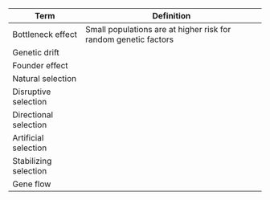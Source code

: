| Term                  | Definition                                                      |
| --------------------- | --------------------------------------------------------------- |
| Bottleneck effect     | Small populations are at higher risk for random genetic factors |
| Genetic drift         |                                                                 |
| Founder effect        |                                                                 |
| Natural selection     |                                                                 |
| Disruptive selection  |                                                                 |
| Directional selection |                                                                 |
| Artificial selection  |                                                                 |
| Stabilizing selection |                                                                 |
| Gene flow             |                                                                 |
